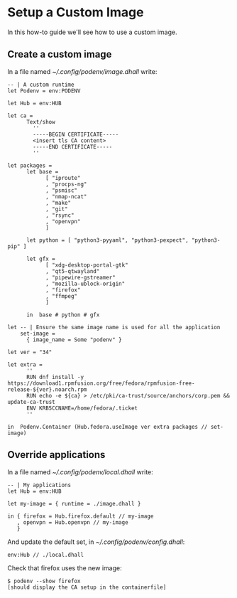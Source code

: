 # Setup a Custom Image

In this how-to guide we'll see how to use a custom image.

## Create a custom image

In a file named *~/.config/podenv/image.dhall* write:

```dhall
-- | A custom runtime
let Podenv = env:PODENV

let Hub = env:HUB

let ca =
      Text/show
        ''
        -----BEGIN CERTIFICATE-----
        <insert tls CA content>
        -----END CERTIFICATE-----
        ''

let packages =
      let base =
            [ "iproute"
            , "procps-ng"
            , "psmisc"
            , "nmap-ncat"
            , "make"
            , "git"
            , "rsync"
            , "openvpn"
            ]

      let python = [ "python3-pyyaml", "python3-pexpect", "python3-pip" ]

      let gfx =
            [ "xdg-desktop-portal-gtk"
            , "qt5-qtwayland"
            , "pipewire-gstreamer"
            , "mozilla-ublock-origin"
            , "firefox"
            , "ffmpeg"
            ]

      in  base # python # gfx

let -- | Ensure the same image name is used for all the application
    set-image =
      { image_name = Some "podenv" }

let ver = "34"

let extra =
      ''
      RUN dnf install -y https://download1.rpmfusion.org/free/fedora/rpmfusion-free-release-${ver}.noarch.rpm
      RUN echo -e ${ca} > /etc/pki/ca-trust/source/anchors/corp.pem && update-ca-trust
      ENV KRB5CCNAME=/home/fedora/.ticket
      ''

in  Podenv.Container (Hub.fedora.useImage ver extra packages // set-image)
```

## Override applications

In a file named *~/.config/podenv/local.dhall* write:

```dhall
-- | My applications
let Hub = env:HUB

let my-image = { runtime = ./image.dhall }

in { firefox = Hub.firefox.default // my-image
   , openvpn = Hub.openvpn // my-image
   }
```

And update the default set, in *~/.config/podenv/config.dhall*:

```dhall
env:Hub // ./local.dhall
```

Check that firefox uses the new image:

```ShellSession
$ podenv --show firefox
[should display the CA setup in the containerfile]
```
